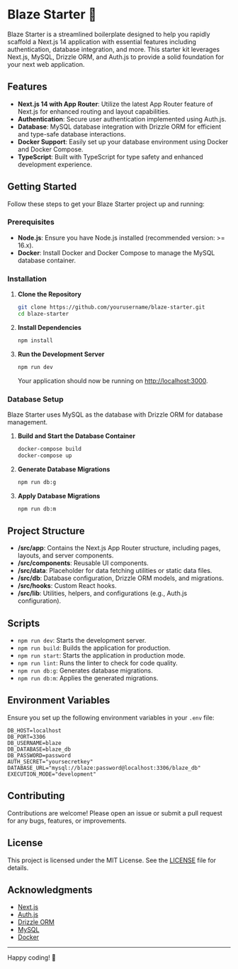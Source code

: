 # Blaze Starter 🚀

Blaze Starter is a streamlined boilerplate designed to help you rapidly scaffold a Next.js 14 application with essential features including authentication, database integration, and more. This starter kit leverages Next.js, MySQL, Drizzle ORM, and Auth.js to provide a solid foundation for your next web application.

## Features

- **Next.js 14 with App Router**: Utilize the latest App Router feature of Next.js for enhanced routing and layout capabilities.
- **Authentication**: Secure user authentication implemented using Auth.js.
- **Database**: MySQL database integration with Drizzle ORM for efficient and type-safe database interactions.
- **Docker Support**: Easily set up your database environment using Docker and Docker Compose.
- **TypeScript**: Built with TypeScript for type safety and enhanced development experience.

## Getting Started

Follow these steps to get your Blaze Starter project up and running:

### Prerequisites

- **Node.js**: Ensure you have Node.js installed (recommended version: >= 16.x).
- **Docker**: Install Docker and Docker Compose to manage the MySQL database container.

### Installation

1. **Clone the Repository**

   ```bash
   git clone https://github.com/yourusername/blaze-starter.git
   cd blaze-starter
   ```

2. **Install Dependencies**

   ```bash
   npm install
   ```

3. **Run the Development Server**

   ```bash
   npm run dev
   ```

   Your application should now be running on [http://localhost:3000](http://localhost:3000).

### Database Setup

Blaze Starter uses MySQL as the database with Drizzle ORM for database management.

1. **Build and Start the Database Container**

   ```bash
   docker-compose build
   docker-compose up
   ```

2. **Generate Database Migrations**

   ```bash
   npm run db:g
   ```

3. **Apply Database Migrations**

   ```bash
   npm run db:m
   ```

## Project Structure

- **/src/app**: Contains the Next.js App Router structure, including pages, layouts, and server components.
- **/src/components**: Reusable UI components.
- **/src/data**: Placeholder for data fetching utilities or static data files.
- **/src/db**: Database configuration, Drizzle ORM models, and migrations.
- **/src/hooks**: Custom React hooks.
- **/src/lib**: Utilities, helpers, and configurations (e.g., Auth.js configuration).

## Scripts

- `npm run dev`: Starts the development server.
- `npm run build`: Builds the application for production.
- `npm run start`: Starts the application in production mode.
- `npm run lint`: Runs the linter to check for code quality.
- `npm run db:g`: Generates database migrations.
- `npm run db:m`: Applies the generated migrations.

## Environment Variables

Ensure you set up the following environment variables in your `.env` file:

```env
DB_HOST=localhost
DB_PORT=3306
DB_USERNAME=blaze
DB_DATABASE=blaze_db
DB_PASSWORD=password
AUTH_SECRET="yoursecretkey"
DATABASE_URL="mysql://blaze:password@localhost:3306/blaze_db"
EXECUTION_MODE="development"
```

## Contributing

Contributions are welcome! Please open an issue or submit a pull request for any bugs, features, or improvements.

## License

This project is licensed under the MIT License. See the [LICENSE](LICENSE) file for details.

## Acknowledgments

- [Next.js](https://nextjs.org/)
- [Auth.js](https://authjs.dev/)
- [Drizzle ORM](https://github.com/drizzle-team/drizzle-orm)
- [MySQL](https://www.mysql.com/)
- [Docker](https://www.docker.com/)

---

Happy coding! 🎉
